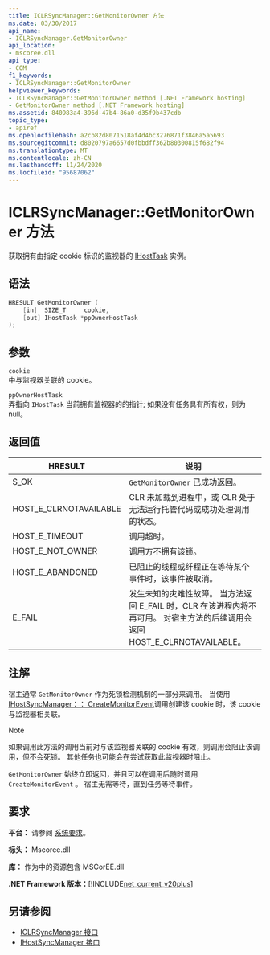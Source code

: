 ```yaml
---
title: ICLRSyncManager::GetMonitorOwner 方法
ms.date: 03/30/2017
api_name:
- ICLRSyncManager.GetMonitorOwner
api_location:
- mscoree.dll
api_type:
- COM
f1_keywords:
- ICLRSyncManager::GetMonitorOwner
helpviewer_keywords:
- ICLRSyncManager::GetMonitorOwner method [.NET Framework hosting]
- GetMonitorOwner method [.NET Framework hosting]
ms.assetid: 840983a4-396d-47b4-86a0-d35f9b437cdb
topic_type:
- apiref
ms.openlocfilehash: a2cb82d8071518af4d4bc3276871f3846a5a5693
ms.sourcegitcommit: d8020797a6657d0fbbdff362b80300815f682f94
ms.translationtype: MT
ms.contentlocale: zh-CN
ms.lasthandoff: 11/24/2020
ms.locfileid: "95687062"
---
```

# <a name="iclrsyncmanagergetmonitorowner-method"></a>ICLRSyncManager::GetMonitorOwner 方法

获取拥有由指定 cookie 标识的监视器的 [IHostTask](ihosttask-interface.md) 实例。  
  
## <a name="syntax"></a>语法  
  
```cpp  
HRESULT GetMonitorOwner (  
    [in]  SIZE_T     cookie,  
    [out] IHostTask *ppOwnerHostTask  
);  
```  
  
## <a name="parameters"></a>参数  

 `cookie`  
 中与监视器关联的 cookie。  
  
 `ppOwnerHostTask`  
 弄指向 `IHostTask` 当前拥有监视器的的指针; 如果没有任务具有所有权，则为 null。  
  
## <a name="return-value"></a>返回值  
  
|HRESULT|说明|  
|-------------|-----------------|  
|S_OK|`GetMonitorOwner` 已成功返回。|  
|HOST_E_CLRNOTAVAILABLE|CLR 未加载到进程中，或 CLR 处于无法运行托管代码或成功处理调用的状态。|  
|HOST_E_TIMEOUT|调用超时。|  
|HOST_E_NOT_OWNER|调用方不拥有该锁。|  
|HOST_E_ABANDONED|已阻止的线程或纤程正在等待某个事件时，该事件被取消。|  
|E_FAIL|发生未知的灾难性故障。 当方法返回 E_FAIL 时，CLR 在该进程内将不再可用。 对宿主方法的后续调用会返回 HOST_E_CLRNOTAVAILABLE。|  
  
## <a name="remarks"></a>注解  

 宿主通常 `GetMonitorOwner` 作为死锁检测机制的一部分来调用。 当使用 [IHostSyncManager：： CreateMonitorEvent](ihostsyncmanager-createmonitorevent-method.md)调用创建该 cookie 时，该 cookie 与监视器相关联。  
  
> [!NOTE]
> 如果调用此方法的调用当前对与该监视器关联的 cookie 有效，则调用会阻止该调用，但不会死锁。 其他任务也可能会在尝试获取此监视器时阻止。  
  
 `GetMonitorOwner` 始终立即返回，并且可以在调用后随时调用 `CreateMonitorEvent` 。 宿主无需等待，直到任务等待事件。  
  
## <a name="requirements"></a>要求  

 **平台：** 请参阅 [系统要求](../../get-started/system-requirements.md)。  
  
 **标头：** Mscoree.dll  
  
 **库：** 作为中的资源包含 MSCorEE.dll  
  
 **.NET Framework 版本：**[!INCLUDE[net_current_v20plus](../../../../includes/net-current-v20plus-md.md)]  
  
## <a name="see-also"></a>另请参阅

- [ICLRSyncManager 接口](iclrsyncmanager-interface.md)
- [IHostSyncManager 接口](ihostsyncmanager-interface.md)
